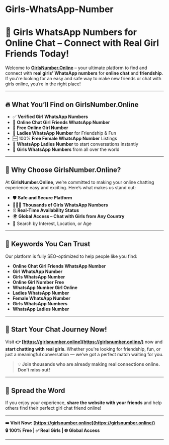 # Girls-WhatsApp-Number


# 💬 Girls WhatsApp Numbers for Online Chat – Connect with Real Girl Friends Today!

Welcome to **[GirlsNumber.Online](https://girlsnumber.online/)** – your ultimate platform to find and connect with **real girls' WhatsApp numbers** for **online chat** and **friendship**. If you're looking for an easy and safe way to make new friends or chat with girls online, you’re in the right place!

---

## 🔥 What You’ll Find on GirlsNumber.Online

- ✅ **Verified Girl WhatsApp Numbers**
- 💃 **Online Chat Girl Friends WhatsApp Number**
- 📱 **Free Online Girl Number**
- 💌 **Ladies WhatsApp Number** for Friendship & Fun
- 🆓 100% **Free Female WhatsApp Number** Listings
- 💖 **WhatsApp Ladies Number** to start conversations instantly
- 📇 **Girls WhatsApp Numbers** from all over the world

---

## 🌟 Why Choose GirlsNumber.Online?

At **GirlsNumber.Online**, we’re committed to making your online chatting experience easy and exciting. Here’s what makes us stand out:

- 🛡️ **Safe and Secure Platform**
- 🧑‍🤝‍🧑 **Thousands of Girls WhatsApp Numbers**
- ⏰ **Real-Time Availability Status**
- 🌍 **Global Access – Chat with Girls from Any Country**
- 🔎 Search by Interest, Location, or Age

---

## 🎯 Keywords You Can Trust

Our platform is fully SEO-optimized to help people like you find:

- **Online Chat Girl Friends WhatsApp Number**
- **Girl WhatsApp Number**
- **Girls WhatsApp Number**
- **Online Girl Number Free**
- **WhatsApp Number Girl Online**
- **Ladies WhatsApp Number**
- **Female WhatsApp Number**
- **Girls WhatsApp Numbers**
- **WhatsApp Ladies Number**

---

## 🚀 Start Your Chat Journey Now!

Visit **👉 [https://girlsnumber.online](https://girlsnumber.online/)** now and **start chatting with real girls**. Whether you're looking for friendship, fun, or just a meaningful conversation — we’ve got a perfect match waiting for you.

> 💡 **Join thousands who are already making real connections online. Don’t miss out!**

---

## 📣 Spread the Word

If you enjoy your experience, **share the website with your friends** and help others find their perfect girl chat friend online!

---

**➡️ Visit Now: [https://girlsnumber.online](https://girlsnumber.online/)**  
**🔒 100% Free | ✅ Real Girls | 🌐 Global Access**

---
